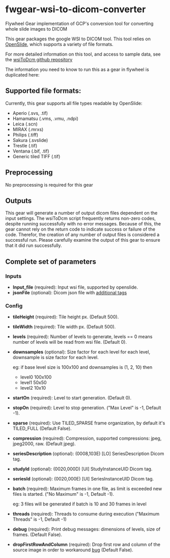 # fwgear-wsi-to-dicom-converter
Flywheel Gear implementation of GCP's conversion tool for converting whole slide images to DICOM

This gear packages the google WSI to DICOM tool.  This tool relies on [OpenSlide](https://openslide.org), which supports a variety of file formats.

For more detailed information on this tool, and access to sample data, see the [wsiToDcm github repository](https://github.com/GoogleCloudPlatform/wsi-to-dicom-converter)

The information you need to know to run this as a gear in flywheel is duplicated here:

## Supported file formats:
Currently, this gear supports all file types readable by OpenSlide:
- Aperio (.svs, .tif)
- Hamamatsu (.vms, .vmu, .ndpi)
- Leica (.scn)
- MIRAX (.mrxs)
- Philips (.tiff)
- Sakura (.svslide)
- Trestle (.tif)
- Ventana (.bif, .tif)
- Generic tiled TIFF (.tif)

## Preprocessing
No preprocessing is required for this gear

## Outputs
This gear will generate a number of output dicom files dependent on the input settings.
The wsiToDcm script frequently returns non-zero codes, despite running successfully with
no error messages.  Because of this, the gear cannot rely on the return code to indicate
success or failure of the code.  Therefor, the creation of any number of output files
is considered a successful run.  Please carefully examine the output of this gear to
ensure that it did run successfully.


## Complete set of parameters

### Inputs

* **Input_file** (required): Input wsi file, supported by openslide.
* **jsonFile**  (optional): Dicom json file with [additional tags](https://www.dicomstandard.org/dicomweb/dicom-json-format/)

### Config

* **tileHeight**  (required): Tile height px.  (Default 500).
* **tileWidth**  (required): Tile width px.  (Default 500).
* **levels**  (required): Number of levels to generate, levels == 0 means number of levels will be read from wsi file.  (Default 0).
* **downsamples**  (optional): Size factor for each level for each level, downsample is size factor for each level.

    eg: if base level size is 100x100 and downsamples is (1, 2, 10) then

    - level0 100x100
    - level1 50x50
    - level2 10x10

* **startOn**  (required): Level to start generation.  (Default 0).
* **stopOn**  (required): Level to stop generation.  ("Max Level" is -1, Default -1).
* **sparse**  (required): Use TILED_SPARSE frame organization, by default it's TILED_FULL  (Default False).
* **compression** (required): Compression, supported compressions: jpeg, jpeg2000, raw.  (Default jpeg).
* **seriesDescription**  (optional): (0008,103E) [LO] SeriesDescription Dicom tag.
* **studyId**  (optional): (0020,000D) [UI] StudyInstanceUID Dicom tag.
* **seriesId**  (optional): (0020,000E) [UI] SeriesInstanceUID Dicom tag.
* **batch**  (required): Maximum frames in one file, as limit is exceeded new files is started.  ("No Maximum" is -1, Default -1).

    eg: 3 files will be generated if batch is 10 and 30 frames in level
* **threads** (required): Threads to consume during execution ("Maximum Threads" is -1, Default -1)
* **debug**  (required): Print debug messages: dimensions of levels, size of frames. (Default False).
* **dropFirstRowAndColumn**  (required): Drop first row and column of the source image in order to workaround [bug](https://github.com/openslide/openslide/issues/268) (Default False).
